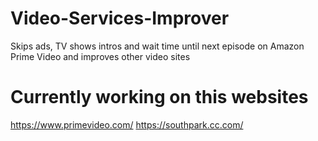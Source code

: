 # Video-Services-Improver
Skips ads, TV shows intros and wait time until next episode on Amazon Prime Video and improves other video sites

# Currently working on this websites

https://www.primevideo.com/
https://southpark.cc.com/
